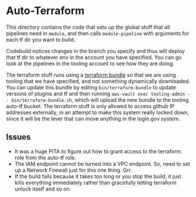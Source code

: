 # Auto-Terraform

This directory contains the code that sets up the global stuff that all pipelines need
in `module`, and then calls `module-pipeline` with arguments for each tf dir you want
to build.

Codebuild notices changes in the branch you specify and thus will deploy that tf dir to whatever
env in the account you have specified.  You can go look at the pipelines in the tooling account
to see how they are doing.

The terraform stuff runs using a [terraform bundle](https://github.com/hashicorp/terraform/tree/master/tools/terraform-bundle)
so that we are using tooling that we have specified, and not something dynamically downloaded.
You can update this bundle by editing `bin/terraform-bundle` to update versions of plugins and tf
and then running `aws-vault exec tooling-admin -- bin/terraform-bundle.sh`,
which will upload the new bundle to the tooling auto-tf bucket.  The terraform stuff is only allowed
to access github IP addresses externally, in an attempt to make this system really locked down,
since it will be the lever that can move anything in the login.gov system.

## Issues

* It was a huge PITA to figure out how to grant access to the terraform role from the auto-tf role.
* The IAM endpoint cannot be turned into a VPC endpoint.  So, need to set up a Network Firewall
  just for this one thing.  Grr.
* If the build fails because it takes too long or you stop the build,
  it just kills everything immediately rather than gracefully letting terraform
  unlock itself and so on.
